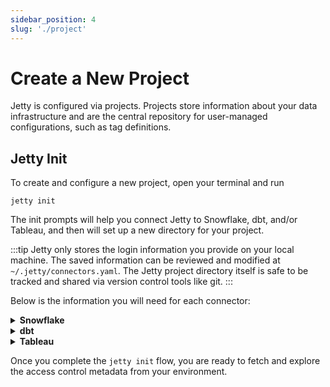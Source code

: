 ```yaml
---
sidebar_position: 4
slug: './project'
---
```


# Create a New Project

Jetty is configured via projects. Projects store information about your data infrastructure and are the central repository for user-managed configurations, such as tag definitions.

## Jetty Init

To create and configure a new project, open your terminal and run

```
jetty init
```

The init prompts will help you connect Jetty to Snowflake, dbt, and/or Tableau, and then will set up a new directory for your project.

:::tip
Jetty only stores the login information you provide on your local machine. The saved information can be reviewed and modified at `~/.jetty/connectors.yaml`. The Jetty project directory itself is safe to be tracked and shared via version control tools like git.
:::

Below is the information you will need for each connector:

<details>
  <summary><strong>Snowflake</strong></summary>
  <div>
    <p>To read the relevant metadata from Snowflake, Jetty needs to use an account with the <code>SECURITYADMIN</code> role and usage permissions on a warehouse.</p>
    <p>To make setup easy, be ready with the following:</p>
    <ol>
      <li>Your Snowflake account identifier. This is easiest to get in SQL with <code>SELECT current_account();</code>. This field can be the account locator (like <code>cea29483</code>) or org account name, dash-separated (like <code>MRLDK-ESA98348</code>) See <a href="https://tinyurl.com/snow-account-id">the documentation</a> for more.</li>
      <li>The name of the Snowflake user you would like Jetty to use. We recommend creating a new user specifically for Jetty.</li>
      <li>The name of a warehouse your Jetty user has the <code>USAGE</code> privilege on.</li>
    </ol>
  </div>
</details>

<details>
  <summary><strong>dbt</strong></summary>
  <div>
    <p>Jetty uses dbt as a source for in-Snowflake lineage data. For this to work, Jetty needs access to your dbt project.</p>
    <p>To make setup easy, be ready with the following:</p>
    <ol>
      <li>The path to your dbt project</li>
      <li>Your Snowflake account identifier. This helps link your dbt project to the right Snowflake account.</li>
    </ol>
    <p>Once Jetty can access your dbt project, it will check for the <code>target/manifest.json</code> file, and if it can't find one, ask you to generate one with <code>dbt docs generate</code>.</p>
    <hr />
    <p>
      <strong>Note:</strong> Today Jetty only supports dbt Core projects. Please <a href="mailto:support@get-jetty.com">let us know</a> if you would like
      to use Jetty with dbt Cloud.
    </p>
  </div>
</details>

<details>
  <summary><strong>Tableau</strong></summary>
  <div>
    <p>To read the relevant metadata from Tableau, Jetty needs credentials to an account with account or site admin privileges.</p>
    <p>To make setup easy, be ready with the following:</p>
    <ol>
      <li>Your Tableau URL (something like <code>fs.online.tableau.com</code>).</li>
      <li>Your Tableau site name.</li>
      <li>The username of the user Jetty will use to connect.</li>
      <li>The password of the user Jetty will use to connect.</li>
    </ol>
  </div>
</details>

Once you complete the `jetty init` flow, you are ready to fetch and explore the access control metadata from your environment.
